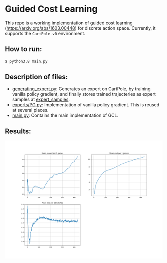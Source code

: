 # Guided Cost Learning
This repo is a working implementation of guided cost learning (https://arxiv.org/abs/1603.00448) for discrete action space. Currently, it supports the `CartPole-v0` environment.

## How to run:

```bash
$ python3.8 main.py 

```

## Description of files:
- [generating_expert.py](generating_expert.py): Generates an expert on CartPole, by training vanilla policy gradient, and finally stores trained trajecteries as expert samples at [expert_samples](expert_samples).
- [experts/PG.py](experts/PG.py): Implementation of vanilla policy gradient. This is reused at several places.
- [main.py](main.py): Contains the main implementation of GCL.

## Results:
![](plots/GCL_learning_curve.png)


